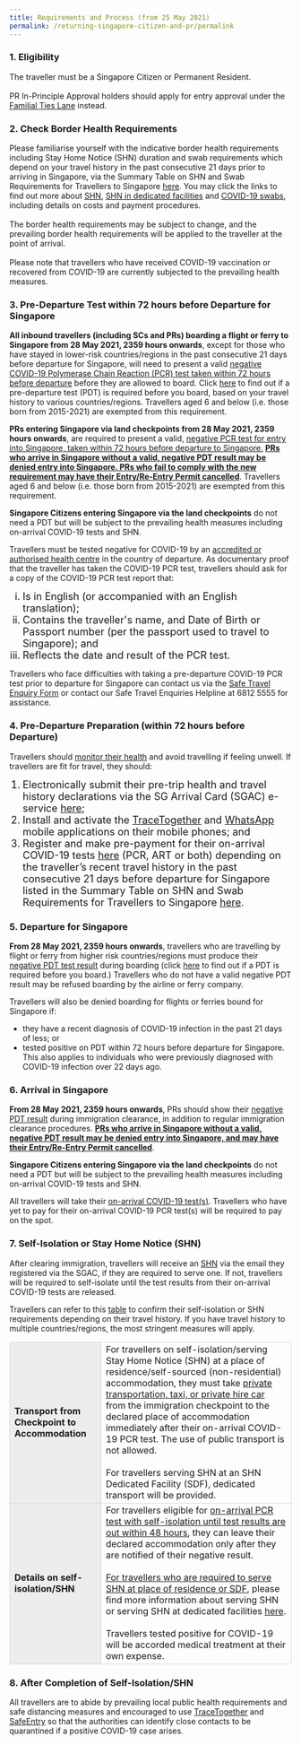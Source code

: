 ```yaml
---
title: Requirements and Process (from 25 May 2021)
permalink: /returning-singapore-citizen-and-pr/permalink
---
```

### 1. Eligibility 

<span class="font-size:16px;">The traveller must be a Singapore Citizen or Permanent Resident.<br/><br/>PR In-Principle Approval holders should apply for entry approval under the <a href="https://safetravel.ica.gov.sg/scpr-familial-ties-lane/requirements-and-process">Familial Ties Lane</a> instead.</span>
            
### 2. Check Border Health Requirements

<span class="font-size:16px;">Please familiarise yourself with the indicative border health requirements including Stay Home Notice (SHN) duration and swab requirements which depend on your travel history in the past consecutive 21 days prior to arriving in Singapore, via the Summary Table on SHN and Swab Requirements for Travellers to Singapore <a href="https://safetravel.ica.gov.sg/files/SHN-and-swab-summary.pdf">here</a>. You may click the links to find out more about <a href="https://safetravel.ica.gov.sg/health/shn">SHN</a>, <a href="https://safetravel.ica.gov.sg/health/shn/sdf">SHN in dedicated facilities</a> and <a href="https://safetravel.ica.gov.sg/health/covid19-tests/pcrtest">COVID-19 swabs</a>, including details on costs and payment procedures.<br/><br/>
The border health requirements may be subject to change, and the prevailing border health requirements will be applied to the traveller at the point of arrival. <br/><br/>
Please note that travellers who have received COVID-19 vaccination or recovered from COVID-19 are currently subjected to the prevailing health measures.
</span>

<div id="PDT"></div>

### 3. Pre-Departure Test within 72 hours before Departure for Singapore

<b>All inbound travellers (including SCs and PRs) boarding a flight or ferry to Singapore from 28 May 2021, 2359 hours onwards</b>, except for those who have stayed in lower-risk countries/regions in the past consecutive 21 days before departure for Singapore, will need to present a valid <u> negative COVID-19 Polymerase Chain Reaction (PCR) test taken within 72 hours before departure</u> before they are allowed to board. Click <a href="">here</a> to find out if a pre-departure test (PDT) is required before you board, based on your travel history to various countries/regions. Travellers aged 6 and below (i.e. those born from 2015-2021) are exempted from this requirement.

<b>PRs entering Singapore via land checkpoints from 28 May 2021, 2359 hours onwards</b>, are required to present a valid, <u>negative PCR test for entry into Singapore, taken within 72 hours before departure to Singapore.</u> <u><b>PRs who arrive in Singapore without a valid, negative PDT result may be denied entry into Singapore. PRs who fail to comply with the new requirement may have their Entry/Re-Entry Permit cancelled</b></u>. Travellers aged 6 and below (i.e. those born from 2015-2021) are exempted from this requirement.

<b>Singapore Citizens entering Singapore via the land checkpoints</b> do not need a PDT but will be subject to the prevailing health measures including on-arrival COVID-19 tests and SHN.

Travellers must be tested negative for COVID-19 by an <a href="https://www.moh.gov.sg/covid-19/accreditation-bodies-for-covid-19-testing">accredited or authorised health centre</a> in the country of departure. As documentary proof that the traveller has taken the COVID-19 PCR test, travellers should ask for a copy of the COVID-19 PCR test report that:

<ol style="margin-top:0px; list-style-type: lower-roman;">
<li style="font-size:18px;">Is in English (or accompanied with an English translation);</li>
<li style="font-size:18px;">Contains the traveller's name, and Date of Birth or Passport number (per the passport used to travel to Singapore); and</li>
<li style="font-size:18px;">Reflects the date and result of the PCR test.</li>
</ol>

Travellers who face difficulties with taking a pre-departure COVID-19 PCR test prior to departure for Singapore can contact us via the <a href="https://go.gov.sg/sto-enquiry">Safe Travel Enquiry Form</a> or contact our Safe Travel Enquiries Helpline at 6812 5555 for assistance.

### 4. Pre-Departure Preparation (within 72 hours before Departure)

Travellers should <a href="https://safetravel.ica.gov.sg/health/covid19-symptoms">monitor their health</a> and avoid travelling if feeling unwell. If travellers are fit for travel, they should:

<ol style="margin-top:0px; list-style-type: decimal;">

<li style="font-size:18px;">Electronically submit their pre-trip health and travel history declarations via the SG Arrival Card (SGAC) e-service <a href="https://eservices.ica.gov.sg/sgarrivalcard/">here</a>;</li> 
<li style="font-size:18px;">Install and activate the <a href="https://www.tracetogether.gov.sg/">TraceTogether</a> and <a href="https://www.whatsapp.com/download">WhatsApp</a> mobile applications on their mobile phones; and</li>
<li style="font-size:18px;">Register and make pre-payment for their on-arrival COVID-19 tests <a href="https://safetravel.changiairport.com/#/">here</a> (PCR, ART or both) depending on the traveller’s recent travel history in the past consecutive 21 days before departure for Singapore listed in the Summary Table on SHN and Swab Requirements for Travellers to Singapore <a href="https://govtech-stp-staging.netlify.app/files/SHN-and-swab-summary.pdf">here</a>.</li> 
</ol>

### 5. Departure for Singapore
 
<b>From 28 May 2021, 2359 hours onwards</b>, travellers who are travelling by flight or ferry from higher risk countries/regions must produce their <a href="/sc-pr/requirements-and-process#pdt">negative PDT test result</a> during boarding (click <a href="https://safetravel.ica.gov.sg/files/SHN-and-swab-summary.pdf">here</a> to find out if a PDT is required before you board.) Travellers who do not have a valid negative PDT result may be refused boarding by the airline or ferry company.

Travellers will also be denied boarding for flights or ferries bound for Singapore if:
- they have a recent diagnosis of COVID-19 infection in the past 21 days of less; or
- tested positive on PDT within 72 hours before departure for Singapore. This also applies to individuals who were previously diagnosed with COVID-19 infection over 22 days ago.

### 6. Arrival in Singapore

<b>From 28 May 2021, 2359 hours onwards</b>, PRs should show their <a href="/sc-pr/requirements-and-process#pdt">negative PDT result</a> during immigration clearance, in addition to regular immigration clearance procedures. <b><u>PRs who arrive in Singapore without a valid, negative PDT result may be denied entry into Singapore, and may have their Entry/Re-Entry Permit cancelled</u></b>.

<b>Singapore Citizens entering Singapore via the land checkpoints</b> do not need a PDT but will be subject to the prevailing health measures including on-arrival COVID-19 tests and SHN.

All travellers will take their <a href="https://safetravel.ica.gov.sg/health/covid19-tests/pcrtest">on-arrival COVID-19 test(s)</a>. Travellers who have yet to pay for their on-arrival COVID-19 PCR test(s) will be required to pay on the spot.

### 7. Self-Isolation or Stay Home Notice (SHN)

After clearing immigration, travellers will receive an <a href="https://safetravel.ica.gov.sg/health/shn">SHN</a> via the email they registered via the SGAC, if they are required to serve one. If not, travellers will be required to self-isolate until the test results from their on-arrival COVID-19 tests are released.

Travellers can refer to this <a href="https://safetravel.ica.gov.sg/files/SHN-and-swab-summary.pdf">table</a> to confirm their self-isolation or SHN requirements depending on their travel history. If you have travel history to multiple countries/regions, the most stringent measures will apply.

<table>
<tr>
<td style="font-size:16px; border-left:1px solid #D8D8D8; border-top:1px solid #D8D8D8; border-bottom:1px solid #D8D8D8; border-right:1px solid #D8D8D8; background-color:#EDEDED"><b>Transport from Checkpoint to Accommodation</b></td>
<td style="font-size:16px;border-right:1px solid #D8D8D8; border-top:1px solid #D8D8D8; border-bottom:1px solid #D8D8D8;">For travellers on self-isolation/serving Stay Home Notice (SHN) at a place of residence/self-sourced (non-residential) accommodation, they must take <a href="https://safetravel.ica.gov.sg/health/faq#transport">private transportation, taxi, or private hire car</a> from the immigration checkpoint to the declared place of accommodation immediately after their on-arrival COVID-19 PCR test. The use of public transport is not allowed.<br/><br/>
For travellers serving SHN at an SHN Dedicated Facility (SDF), dedicated transport will be provided.
</td>
</tr>
<tr>
<td style="font-size:16px;border-left:1px solid #D8D8D8;border-bottom:1px solid #D8D8D8; border-right:1px solid #D8D8D8; background-color:#EDEDED"><b>Details on self-isolation/SHN</b></td>
<td style="font-size:16px;border-right:1px solid #D8D8D8;border-bottom:1px solid #D8D8D8;">For travellers eligible for <u>on-arrival PCR test with self-isolation until test results are out within 48 hours</u>, they can leave their declared accommodation only after they are notified of their negative result.<br/><br/>
<u>For travellers who are required to serve SHN at place of residence or SDF</u>, please find more information about serving SHN or serving SHN at dedicated facilities <a href="https://safetravel.ica.gov.sg/health/shn">here</a>.<br/><br/>
Travellers tested positive for COVID-19 will be accorded medical treatment at their own expense.
</td>
</tr>
</table>

### 8. After Completion of Self-Isolation/SHN

All travellers are to abide by prevailing local public health requirements and safe distancing measures and encouraged to use <a href="https://www.tracetogether.gov.sg/">TraceTogether</a> and <a href="https://www.safeentry.gov.sg/">SafeEntry</a> so that the authorities can identify close contacts to be quarantined if a positive COVID-19 case arises.